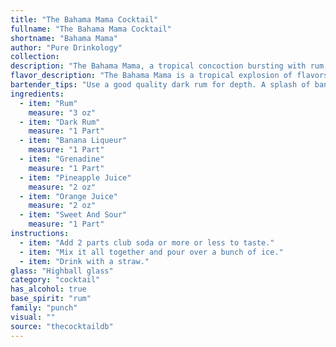 ```yaml
---
title: "The Bahama Mama Cocktail"
fullname: "The Bahama Mama Cocktail"
shortname: "Bahama Mama"
author: "Pure Drinkology"
collection:
description: "The Bahama Mama, a tropical concoction bursting with rum, fruit juices, and sweet liqueurs, belongs to the **rum punch** family. It's said to have originated in the 1950s at the **Bahama Beach Club** in Nassau, Bahamas, becoming a popular vacation drink ever since. "
flavor_description: "The Bahama Mama is a tropical explosion of flavors.  The rum base gives it a smooth, boozy warmth, with a hint of caramel from the dark rum.  The banana liqueur adds a creamy sweetness, while the grenadine provides a tart, fruity punch.  Pineapple and orange juices contribute a refreshing citrusy tang, balanced by the sweet and sour mix for a perfectly balanced, decadent cocktail. "
bartender_tips: "Use a good quality dark rum for depth. A splash of banana liqueur adds tropical sweetness, but don't overdo it. Grenadine gives a vibrant red hue and tartness. Balance the sweetness with plenty of pineapple and orange juice.  Shake well with ice to chill thoroughly and use a large glass to show off the vibrant colors. Garnish with a pineapple wedge and cherry for that classic Bahama Mama touch. "
ingredients:
  - item: "Rum"
    measure: "3 oz"
  - item: "Dark Rum"
    measure: "1 Part"
  - item: "Banana Liqueur"
    measure: "1 Part"
  - item: "Grenadine"
    measure: "1 Part"
  - item: "Pineapple Juice"
    measure: "2 oz"
  - item: "Orange Juice"
    measure: "2 oz"
  - item: "Sweet And Sour"
    measure: "1 Part"
instructions:
  - item: "Add 2 parts club soda or more or less to taste."
  - item: "Mix it all together and pour over a bunch of ice."
  - item: "Drink with a straw."
glass: "Highball glass"
category: "cocktail"
has_alcohol: true
base_spirit: "rum"
family: "punch"
visual: ""
source: "thecocktaildb"
---
```


